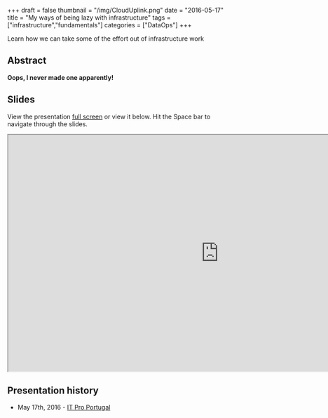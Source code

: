 +++
draft = false
thumbnail = "/img/CloudUplink.png"
date = "2016-05-17"
title = "My ways of being lazy with infrastructure"
tags = ["infrastructure","fundamentals"]
categories = ["DataOps"]
+++

Learn how we can take some of the effort out of infrastructure work

## Abstract
**Oops, I never made one apparently!**

## Slides
View the presentation [full screen](http://stephlocke.info/Rtraining/lazyinfrastructure.html#/) or view it below. Hit the Space bar to navigate through the slides.

<iframe src="http://stephlocke.info/Rtraining/lazyinfrastructure.html#/" width="960" height="540"></iframe>



## Presentation history
- May 17th, 2016 - [IT Pro Portugal](http://budapest.satrdays.org)

